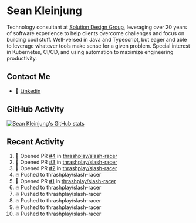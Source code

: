 # Sean Kleinjung

Technology consultant at [Solution Design Group](https://solutiondesign.com/), leveraging over 20 years of software experience to help clients overcome challenges and focus on building cool stuff. Well-versed in Java and Typescript, but eager and able to leverage whatever tools make sense for a given problem. Special interest in Kubernetes, CI/CD, and using automation to maximize engineering productivity.

<!--
**skleinjung/skleinjung** is a ✨ _special_ ✨ repository because its `README.md` (this file) appears on your GitHub profile.

Here are some ideas to get you started:

- 🔭 I’m currently working on ...
- 🌱 I’m currently learning ...
- 👯 I’m looking to collaborate on ...
- 🤔 I’m looking for help with ...
- 💬 Ask me about ...
- 📫 How to reach me: ...
- 😄 Pronouns: ...
- ⚡ Fun fact: ...
-->

## Contact Me

<!-- - 💬 [Personal site](https://phatho-folio.now.sh/) -->
- 🔗 [Linkedin](https://www.linkedin.com/in/sean-kleinjung/)
<!-- - 📧 <a href="mailto:hohuuphat22@gmail.com">Email</a> -->

<!-- - 🤐 <a id="raw-url" href="https://nightly.link/DeKal/dekal-cv-v2/workflows/build/main/huuphatho_cv.zip">Latest Resume (.zip)</a>
- 📄 <a id="raw-url" href="https://raw.githubusercontent.com/DeKal/DeKal/master/cv/phathuuho_cv.pdf">Resume (Manually uploaded)</a> -->

## GitHub Activity

[![Sean Kleinjung's GitHub stats](https://github-readme-stats.vercel.app/api?username=skleinjung&show_icons=true&theme=dark&count_private=true)](https://github.com/skleinjung)

## Recent Activity
<!--START_SECTION:activity-->
1. 💪 Opened PR [#4](https://github.com/thrashplay/slash-racer/pull/4) in [thrashplay/slash-racer](https://github.com/thrashplay/slash-racer)
2. 💪 Opened PR [#3](https://github.com/thrashplay/slash-racer/pull/3) in [thrashplay/slash-racer](https://github.com/thrashplay/slash-racer)
3. 💪 Opened PR [#2](https://github.com/thrashplay/slash-racer/pull/2) in [thrashplay/slash-racer](https://github.com/thrashplay/slash-racer)
4. 🔥 Pushed to thrashplay/slash-racer
5. 💪 Opened PR [#1](https://github.com/thrashplay/slash-racer/pull/1) in [thrashplay/slash-racer](https://github.com/thrashplay/slash-racer)
6. 🔥 Pushed to thrashplay/slash-racer
7. 🔥 Pushed to thrashplay/slash-racer
8. 🔥 Pushed to thrashplay/slash-racer
9. 🔥 Pushed to thrashplay/slash-racer
10. 🔥 Pushed to thrashplay/slash-racer
<!--END_SECTION:activity-->
